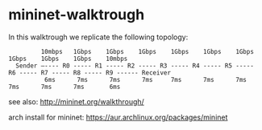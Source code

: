 # mininet-walktrough

In this walktrough we replicate the following topology:

```
         10mbps   1Gbps    1Gbps    1Gbps    1Gbps    1Gbps    1Gbps    1Gbps    1Gbps    1Gbps    10mbps
  Sender —---- R0 ----- R1 ----- R2 ----- R3 ----- R4 ----- R5 ----- R6 ----- R7 ----- R8 ----- R9 ------ Receiver
          6ms      7ms      7ms      7ms     7ms      7ms      7ms      7ms      7ms      7ms       6ms
```

see also: http://mininet.org/walkthrough/

arch install for mininet: https://aur.archlinux.org/packages/mininet
